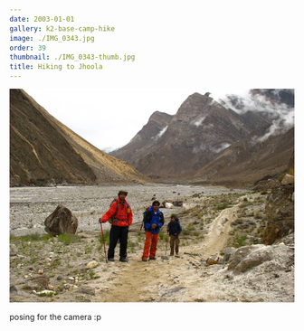 ```yaml
---
date: 2003-01-01
gallery: k2-base-camp-hike
image: ./IMG_0343.jpg
order: 39
thumbnail: ./IMG_0343-thumb.jpg
title: Hiking to Jhoola
---
```


![Hiking to Jhoola](./IMG_0343.jpg)

posing for the camera :p